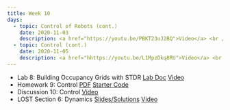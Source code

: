 ```yaml
---
title: Week 10
days:
  - topic: Control of Robots (cont.)
    date: 2020-11-03
    description: <a href="https://youtu.be/PBKT23uJ2BQ">Video</a> <br /> <a href="https://drive.google.com/file/d/1AGFrSs9CWktiOnVRtuyrqpaDsaVYIS6c/view?usp=sharing">MLS Ch 5 Slides</a> <br />  Reading
  - topic: Control (cont.)
    date: 2020-11-05
    description: <a href="hhttps://youtu.be/L1MpzDkq8RU">Video</a> <br /> [Boardwork](../assets/lec/20201106_boardwork.pdf)  <br />  Reading
---
```


- Lab 8: Building Occupancy Grids with STDR [Lab Doc](../assets/labs/106A_Lab8_Fa20_REMOTE.pdf) <a href = "https://youtu.be/kjZsVTDctBc">Video</a>
- Homework 9: Control [PDF](../assets/hw/hw9_assignment.pdf) [Starter Code](../assets/hw/hw9_starter.zip)
- Discussion 10: Control <a href="hhttps://youtu.be/5k8S3ipJeJM">Video </a>
- LOST Section 6: Dynamics [Slides/Solutions](../assets/lost/LostSection6_student_soln.pdf) <a href="https://youtu.be/fedVfTIAp3Q">Video</a>



